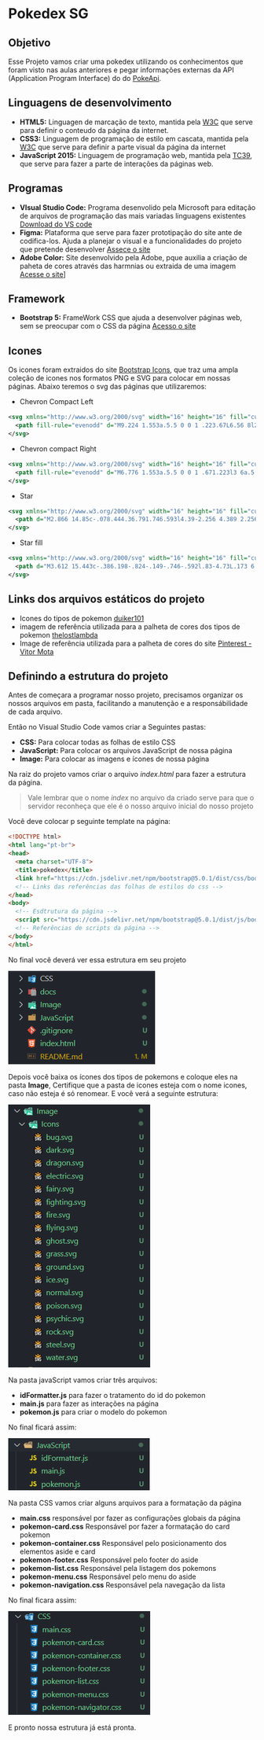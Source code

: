 # Pokedex SG

## Objetivo

Esse Projeto vamos criar uma pokedex utilizando os conhecimentos que foram visto nas aulas anteriores e pegar informações externas da API (Application Program Interface) do  do [PokeApi](https://pokeapi.copokeApi).

## Linguagens de desenvolvimento

* __HTML5:__ Linguagen de marcação de texto, mantida pela [W3C](https://www.w3.org/) que serve para definir o conteudo da página da internet.
* __CSS3:__ Linguagem de programação de estilo em cascata, mantida pela [W3C](https://www.w3.org/) que serve para definir a parte visual da página da internet
* __JavaScript 2015:__ Linguagem de programação web, mantida pela [TC39](https://www.ecma-international.org/technical-committees/tc39/?tab=general), que serve para fazer a parte de interações da páginas web.

## Programas

* __VIsual Studio Code:__ Programa desenvolido pela Microsoft para editação de arquivos de programação das mais variadas linguagens existentes [Download do VS code](https://code.visualstudio.com/)
* __Figma:__ Plataforma que serve para fazer prototipação do site ante de codifica-los. Ajuda a planejar o visual e a funcionalidades do projeto que pretende desenvolver [Assece o site](https://www.figma.com/)
* __Adobe Color:__ Site desenvolvido pela Adobe, pque auxilia a criação de paheta de cores através das harmnias ou extraida de uma imagem [Acesse o site](https://color.adobe.com/)]

## Framework

* __Bootstrap 5:__ FrameWork CSS que ajuda a desenvolver páginas web, sem se preocupar com o CSS da página [Acesso o site](https://getbootstrap.com/)

## Icones

Os icones foram extraidos do site [Bootstrap Icons](https://icons.getbootstrap.com/), que traz uma ampla coleção de icones nos formatos PNG e SVG para colocar em nossas páginas. Abaixo teremos o svg das páginas que utilizaremos:

* Chevron Compact Left

```svg
<svg xmlns="http://www.w3.org/2000/svg" width="16" height="16" fill="currentColor" class="bi bi-chevron-compact-left" viewBox="0 0 16 16">
  <path fill-rule="evenodd" d="M9.224 1.553a.5.5 0 0 1 .223.67L6.56 8l2.888 5.776a.5.5 0 1 1-.894.448l-3-6a.5.5 0 0 1 0-.448l3-6a.5.5 0 0 1 .67-.223z"/>
</svg>
```

* Chevron compact Right

```svg
<svg xmlns="http://www.w3.org/2000/svg" width="16" height="16" fill="currentColor" class="bi bi-chevron-compact-right" viewBox="0 0 16 16">
  <path fill-rule="evenodd" d="M6.776 1.553a.5.5 0 0 1 .671.223l3 6a.5.5 0 0 1 0 .448l-3 6a.5.5 0 1 1-.894-.448L9.44 8 6.553 2.224a.5.5 0 0 1 .223-.671z"/>
</svg>
```

* Star

```svg
<svg xmlns="http://www.w3.org/2000/svg" width="16" height="16" fill="currentColor" class="bi bi-star" viewBox="0 0 16 16">
  <path d="M2.866 14.85c-.078.444.36.791.746.593l4.39-2.256 4.389 2.256c.386.198.824-.149.746-.592l-.83-4.73 3.522-3.356c.33-.314.16-.888-.282-.95l-4.898-.696L8.465.792a.513.513 0 0 0-.927 0L5.354 5.12l-4.898.696c-.441.062-.612.636-.283.95l3.523 3.356-.83 4.73zm4.905-2.767-3.686 1.894.694-3.957a.565.565 0 0 0-.163-.505L1.71 6.745l4.052-.576a.525.525 0 0 0 .393-.288L8 2.223l1.847 3.658a.525.525 0 0 0 .393.288l4.052.575-2.906 2.77a.565.565 0 0 0-.163.506l.694 3.957-3.686-1.894a.503.503 0 0 0-.461 0z"/>
</svg>
```

* Star fill

```svg
<svg xmlns="http://www.w3.org/2000/svg" width="16" height="16" fill="currentColor" class="bi bi-star-fill" viewBox="0 0 16 16">
  <path d="M3.612 15.443c-.386.198-.824-.149-.746-.592l.83-4.73L.173 6.765c-.329-.314-.158-.888.283-.95l4.898-.696L7.538.792c.197-.39.73-.39.927 0l2.184 4.327 4.898.696c.441.062.612.636.282.95l-3.522 3.356.83 4.73c.078.443-.36.79-.746.592L8 13.187l-4.389 2.256z"/>
</svg>
```

## Links dos arquivos estáticos do projeto

* Icones do tipos de pokemon [duiker101](https://github.com/duiker101/pokemon-type-svg-icons/releases/tag/1.0.0)
* imagem de referência utilizada para a palheta de cores dos tipos de pokemon [thelostlambda](https://thelostlambda.github.io/pokestats/)
* Image de referência utilizada para a palheta de cores do site [Pinterest - Vitor Mota](https://ar.pinterest.com/pin/536913586821056931/)

## Definindo a estrutura do projeto

Antes de começara a programar nosso projeto, precisamos organizar os nossos arquivos em pasta, facilitando a manutenção e a responsábilidade de cada arquivo.

Então no Visual Studio Code vamos criar a Seguintes pastas:

* __CSS:__ Para colocar todas as folhas de estilo CSS
* __JavaScript:__ Para colocar os arquivos JavaScript de nossa página
* __Image:__ Para colocar as imagens e ícones de nossa página

Na raiz do projeto vamos criar o arquivo _index.html_ para fazer a estrutura da página.

> Vale lembrar que o nome _index_ no arquivo da criado serve para que o servidor reconheça que ele é o nosso arquivo inicial do nosso projeto

Você deve colocar p seguinte template na página:

```html
<!DOCTYPE html>
<html lang="pt-br">
<head>
  <meta charset="UTF-8">
  <title>pokedex</title>
  <link href="https://cdn.jsdelivr.net/npm/bootstrap@5.0.1/dist/css/bootstrap.min.css" rel="stylesheet" integrity="sha384-+0n0xVW2eSR5OomGNYDnhzAbDsOXxcvSN1TPprVMTNDbiYZCxYbOOl7+AMvyTG2x" crossorigin="anonymous">
  <!-- Links das referências das folhas de estilos do css -->
</head>
<body>
  <!-- Esdtrutura da página -->
  <script src="https://cdn.jsdelivr.net/npm/bootstrap@5.0.1/dist/js/bootstrap.bundle.min.js" integrity="sha384-gtEjrD/SeCtmISkJkNUaaKMoLD0//ElJ19smozuHV6z3Iehds+3Ulb9Bn9Plx0x4" crossorigin="anonymous"></script>
  <!-- Referências de scripts da página -->
</body>
</html>
```

No final você deverá ver essa estrutura em seu projeto

![imagem da estrutura inicial da página](docs/image-folder-and-files.png)

Depois você baixa os ícones dos tipos de pokemons e coloque eles na pasta __Image__, Certifique que a pasta de icones esteja com o nome icones, caso não esteja é só renomear. E você verá a seguinte estrutura:

![imagem da estrutura da pasta image](docs/image-icons.png)

Na pasta javaScript vamos criar três arquivos:

* __idFormatter.js__ para fazer o tratamento do id do pokemon
* __main.js__ para fazer as interações na página
* __pokemon.js__ para criar o modelo do pokemon

No final ficará assim:

![imagem da estrutura da pasta JavaScript](docs/image-javascript-files.png)

Na pasta CSS vamos criar alguns arquivos para a formatação da página

* __main.css__ responsável por fazer as configurações globais da página
* __pokemon-card.css__ Responsável por fazer a formatação do card pokemon
* __pokemon-container.css__ Responsável pelo posicionamento dos elementos aside e card
* __pokemon-footer.css__ Responsável pelo footer do aside
* __pokemon-list.css__ Responsável pela listagem dos pokemons
* __pokemon-menu.css__ Responsável pelo menu do aside
* __pokemon-navigation.css__ Responsável pela navegação da lista

No final ficara assim:

![imagem da estrutura da pasta css](docs/image-css-files.png)

E pronto nossa estrutura já está pronta.